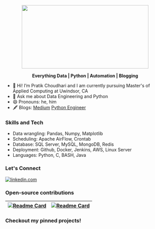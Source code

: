 <p align="center"><img src=https://media1.tenor.com/images/25de5ae4b3a35de905166d6a8cc92411/tenor.gif?itemid=13245309 width="400" height="200"></p>

<b><p align="center">Everything Data | Python | Automation | Blogging</p></b>

- 🌱 Hi! I’m Pratik Choudhari and I am currently pursuing Master's of Applied Computing at Uwindsor, CA
- 💬 Ask me about Data Engineering and Python
- 😄 Pronouns: he, him
- 🖋️ Blogs: [Medium](https://pratik-choudhari.medium.com/) [Python Engineer](https://www.python-engineer.com/authors/pratik/)

### Skills and Tech

- Data wrangling: Pandas, Numpy, Matplotlib
- Scheduling: Apache AirFlow, Crontab
- Database: SQL Server, MySQL, MongoDB, Redis
- Deployment: Github, Docker, Jenkins, AWS, Linux Server
- Languages: Python, C, BASH, Java  

### Let's Connect 

[![linkedin.com](https://img.shields.io/badge/LinkedIn-0077B5?style=for-the-badge&logo=linkedin&logoColor=white)](https://www.linkedin.com/in/pratik-choudhari/) 

### Open-source contributions

[![Readme Card](https://github-readme-stats.vercel.app/api/pin/?username=pratik-choudhari&repo=AlgoCode)](https://github.com/pratik-choudhari/AlgoCode) | [![Readme Card](https://github-readme-stats.vercel.app/api/pin/?username=DarshanDeshpande&repo=Scrapera)](https://github.com/DarshanDeshpande/Scrapera)
| --- | --- |

### Checkout my pinned projects!
